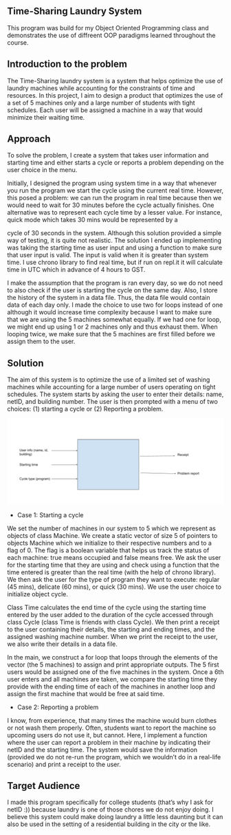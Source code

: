 ## Time-Sharing Laundry System

This program was build for my Object Oriented Programming class and demonstrates the use of diffreent OOP paradigms learned throughout the course. 

## Introduction to the problem 

The Time-Sharing laundry system is a system that helps optimize the use of laundry machines while accounting for the constraints of time and resources. In this project, I aim to design a product that optimizes the use of a set of 5 machines only and a large number of students with tight schedules. Each user will be assigned a machine in a way that would minimize their waiting time.

## Approach 

To solve the problem, I create a system that takes user information and starting time and either starts a cycle or reports a problem depending on the user choice in the menu.

Initially, I designed the program using system time in a way that whenever you run the program we start the cycle using the current real time. However, this posed a problem: we can run the program in real time because then we would need to wait for 30 minutes before the cycle actually finishes. One alternative was to represent each cycle time by a lesser value. For instance, quick mode which takes 30 mins would be represented by a
   
cycle of 30 seconds in the system. Although this solution provided a simple way of testing, it is quite not realistic.
The solution I ended up implementing was taking the starting time as user input and using a function to make sure that user input is valid. The input is valid when it is greater than system time. I use chrono library to find real time, but if run on repl.it it will calculate time in UTC which in advance of 4 hours to GST.

I make the assumption that the program is ran every day, so we do not need to also check if the user is starting the cycle on the same day. Also, I store the history of the system in a data file. Thus, the data file would contain data of each day only.
I made the choice to use two for loops instead of one although it would increase time complexity because I want to make sure that we are using the 5 machines somewhat equally. If we had one for loop, we might end up using 1 or 2 machines only and thus exhaust them. When looping twice, we make sure that the 5 machines are first filled before we assign them to the user.

## Solution 

The aim of this system is to optimize the use of a limited set of washing machines while accounting for a large number of users operating on tight schedules.
The system starts by asking the user to enter their details: name, netID, and building number. The user is then prompted with a menu of two choices: (1) starting a cycle or (2) Reporting a problem.

![Diagram](diagram.png)

- Case 1: Starting a cycle

We set the number of machines in our system to 5 which we represent as objects of class Machine. We create a static vector of size 5 of pointers to objects Machine which we initialize to their respective numbers and to a flag of 0. The flag is a boolean variable that helps us track the status of each machine: true means occupied and false means free.
We ask the user for the starting time that they are using and check using a function that the time entered is greater than the real time (with the help of chrono library). We then ask the user for the type of program they want to execute: regular (45 mins), delicate (60 mins), or quick (30 mins). We use the user choice to initialize object cycle.

Class Time calculates the end time of the cycle using the starting time entered by the user added to the duration of the   cycle accessed through class Cycle (class Time is friends with class Cycle). We then print a receipt to the user containing their details, the starting and ending times, and the assigned washing machine number. When we print the receipt to the user, we also write their details in a data file. 

In the main, we construct a for loop that loops through the elements of the vector (the 5 machines) to assign and print appropriate outputs. The 5 first users would be assigned one of the five machines in the system. Once a 6th user enters and all machines are taken, we compare the starting time they provide with the ending time of each of the machines in another loop and assign the first machine that would be free at said time.

- Case 2: Reporting a problem

I know, from experience, that many times the machine would burn clothes or not wash them properly. Often, students want to report the machine so upcoming users do not use it, but cannot. Here, I implement a function where the user can report a problem in their machine by indicating their netID and the starting time.
The system would save the information (provided we do not re-run the program, which we wouldn’t do in a real-life scenario) and print a receipt to the user.

## Target Audience 

I made this program specifically for college students (that’s why I ask for netID :)) because laundry is one of those chores we do not enjoy doing. I believe this system could make doing laundry a little less daunting but it can also be used in the setting of a residential building in the city or the like.
